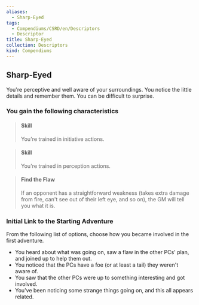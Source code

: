 ```yaml
---
aliases:
  - Sharp-Eyed
tags:
  - Compendiums/CSRD/en/Descriptors
  - Descriptor
title: Sharp-Eyed
collection: Descriptors
kind: Compendiums
---
```

## Sharp-Eyed  
You're perceptive and well aware of your surroundings. You notice the little details and remember them. You can be difficult to surprise.
### You gain the following characteristics  
> #### Skill
> You're trained in initiative actions.  

> #### Skill
> You're trained in perception actions.  

> #### Find the Flaw
> If an opponent has a straightforward weakness (takes extra damage from fire, can't see out of their left eye, and so on), the GM will tell you what it is.  

### Initial Link to the Starting Adventure  
From the following list of options, choose how you became involved in the first adventure.  
- You heard about what was going on, saw a flaw in the other PCs' plan, and joined up to help them out.  
- You noticed that the PCs have a foe (or at least a tail) they weren't aware of.  
- You saw that the other PCs were up to something interesting and got involved.  
- You've been noticing some strange things going on, and this all appears related.  